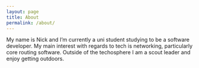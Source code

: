 ```yaml
---
layout: page
title: About
permalink: /about/
---
```


My name is Nick and I’m currently a uni student studying to be a
software developer. My main interest with regards to tech is
networking, particularly core routing software. Outside of the
techosphere I am a scout leader and enjoy getting outdoors.
